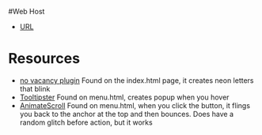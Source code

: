 #Web Host 
 * [URL](http://kittensunicornsandtacos.com/project_final3_dulaney_sylvia/index.html)

 # Resources
 * [no vacancy plugin](https://github.com/chuckyglitch/novacancy.js)
 Found on the index.html page, it creates neon letters that blink
 * [Tooltipster](http://iamceege.github.io/tooltipster/)
 Found on menu.html, creates popup when you hover
 * [AnimateScroll](http://iamceege.github.io/tooltipster/)
 Found on menu.html, when you click the button, it flings you back to the anchor at the top and then bounces. Does have a random glitch before action, but it works
 